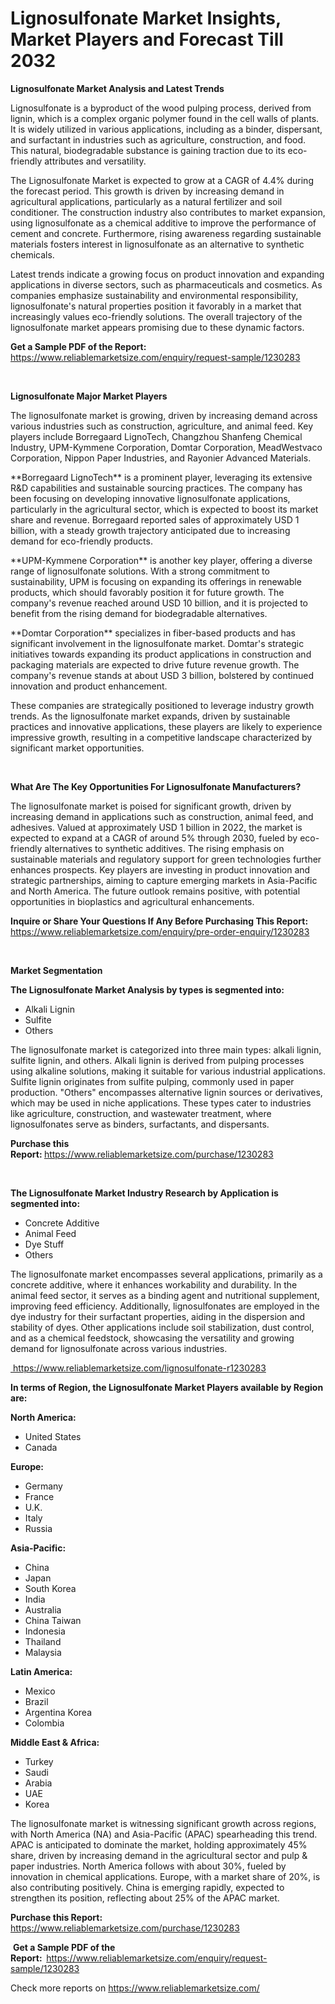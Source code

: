 <p><h1>Lignosulfonate Market Insights, Market Players and Forecast Till 2032</h1></p><p><strong>Lignosulfonate Market Analysis and Latest Trends</strong></p>
<p><p>Lignosulfonate is a byproduct of the wood pulping process, derived from lignin, which is a complex organic polymer found in the cell walls of plants. It is widely utilized in various applications, including as a binder, dispersant, and surfactant in industries such as agriculture, construction, and food. This natural, biodegradable substance is gaining traction due to its eco-friendly attributes and versatility.</p><p>The Lignosulfonate Market is expected to grow at a CAGR of 4.4% during the forecast period. This growth is driven by increasing demand in agricultural applications, particularly as a natural fertilizer and soil conditioner. The construction industry also contributes to market expansion, using lignosulfonate as a chemical additive to improve the performance of cement and concrete. Furthermore, rising awareness regarding sustainable materials fosters interest in lignosulfonate as an alternative to synthetic chemicals.</p><p>Latest trends indicate a growing focus on product innovation and expanding applications in diverse sectors, such as pharmaceuticals and cosmetics. As companies emphasize sustainability and environmental responsibility, lignosulfonate's natural properties position it favorably in a market that increasingly values eco-friendly solutions. The overall trajectory of the lignosulfonate market appears promising due to these dynamic factors.</p></p>
<p><strong>Get a Sample PDF of the Report:&nbsp;</strong> <a href="https://www.reliablemarketsize.com/enquiry/request-sample/1230283?utm_campaign=2442&utm_medium=2&utm_source=Github&utm_content=ia&utm_term=01042025&utm_id=lignosulfonate">https://www.reliablemarketsize.com/enquiry/request-sample/1230283</a></p>
<p>&nbsp;</p>
<p><strong>Lignosulfonate Major Market Players</strong></p>
<p><p>The lignosulfonate market is growing, driven by increasing demand across various industries such as construction, agriculture, and animal feed. Key players include Borregaard LignoTech, Changzhou Shanfeng Chemical Industry, UPM-Kymmene Corporation, Domtar Corporation, MeadWestvaco Corporation, Nippon Paper Industries, and Rayonier Advanced Materials.</p><p>**Borregaard LignoTech** is a prominent player, leveraging its extensive R&D capabilities and sustainable sourcing practices. The company has been focusing on developing innovative lignosulfonate applications, particularly in the agricultural sector, which is expected to boost its market share and revenue. Borregaard reported sales of approximately USD 1 billion, with a steady growth trajectory anticipated due to increasing demand for eco-friendly products.</p><p>**UPM-Kymmene Corporation** is another key player, offering a diverse range of lignosulfonate solutions. With a strong commitment to sustainability, UPM is focusing on expanding its offerings in renewable products, which should favorably position it for future growth. The company's revenue reached around USD 10 billion, and it is projected to benefit from the rising demand for biodegradable alternatives.</p><p>**Domtar Corporation** specializes in fiber-based products and has significant involvement in the lignosulfonate market. Domtar's strategic initiatives towards expanding its product applications in construction and packaging materials are expected to drive future revenue growth. The company's revenue stands at about USD 3 billion, bolstered by continued innovation and product enhancement.</p><p>These companies are strategically positioned to leverage industry growth trends. As the lignosulfonate market expands, driven by sustainable practices and innovative applications, these players are likely to experience impressive growth, resulting in a competitive landscape characterized by significant market opportunities.</p></p>
<p>&nbsp;</p>
<p><strong>What Are The Key Opportunities For Lignosulfonate Manufacturers?</strong></p>
<p><p>The lignosulfonate market is poised for significant growth, driven by increasing demand in applications such as construction, animal feed, and adhesives. Valued at approximately USD 1 billion in 2022, the market is expected to expand at a CAGR of around 5% through 2030, fueled by eco-friendly alternatives to synthetic additives. The rising emphasis on sustainable materials and regulatory support for green technologies further enhances prospects. Key players are investing in product innovation and strategic partnerships, aiming to capture emerging markets in Asia-Pacific and North America. The future outlook remains positive, with potential opportunities in bioplastics and agricultural enhancements.</p></p>
<p><strong>Inquire or Share Your Questions If Any Before Purchasing This Report:</strong> <a href="https://www.reliablemarketsize.com/enquiry/pre-order-enquiry/1230283?utm_campaign=2442&utm_medium=2&utm_source=Github&utm_content=ia&utm_term=01042025&utm_id=lignosulfonate">https://www.reliablemarketsize.com/enquiry/pre-order-enquiry/1230283</a></p>
<p>&nbsp;</p>
<p><strong>Market Segmentation</strong></p>
<p><strong>The Lignosulfonate Market Analysis by types is segmented into:</strong></p>
<p><ul><li>Alkali Lignin</li><li>Sulfite</li><li>Others</li></ul></p>
<p><p>The lignosulfonate market is categorized into three main types: alkali lignin, sulfite lignin, and others. Alkali lignin is derived from pulping processes using alkaline solutions, making it suitable for various industrial applications. Sulfite lignin originates from sulfite pulping, commonly used in paper production. "Others" encompasses alternative lignin sources or derivatives, which may be used in niche applications. These types cater to industries like agriculture, construction, and wastewater treatment, where lignosulfonates serve as binders, surfactants, and dispersants.</p></p>
<p><strong>Purchase this Report:&nbsp;</strong><a href="https://www.reliablemarketsize.com/purchase/1230283?utm_campaign=2442&utm_medium=2&utm_source=Github&utm_content=ia&utm_term=01042025&utm_id=lignosulfonate">https://www.reliablemarketsize.com/purchase/1230283</a></p>
<p>&nbsp;</p>
<p><strong>The Lignosulfonate Market Industry Research by Application is segmented into:</strong></p>
<p><ul><li>Concrete Additive</li><li>Animal Feed</li><li>Dye Stuff</li><li>Others</li></ul></p>
<p><p>The lignosulfonate market encompasses several applications, primarily as a concrete additive, where it enhances workability and durability. In the animal feed sector, it serves as a binding agent and nutritional supplement, improving feed efficiency. Additionally, lignosulfonates are employed in the dye industry for their surfactant properties, aiding in the dispersion and stability of dyes. Other applications include soil stabilization, dust control, and as a chemical feedstock, showcasing the versatility and growing demand for lignosulfonate across various industries.</p></p>
<p><a href="https://www.reliablemarketsize.com/lignosulfonate-r1230283?utm_campaign=2442&utm_medium=2&utm_source=Github&utm_content=ia&utm_term=01042025&utm_id=lignosulfonate">&nbsp;https://www.reliablemarketsize.com/lignosulfonate-r1230283</a></p>
<p><strong>In terms of Region, the Lignosulfonate Market Players available by Region are:</strong></p>
<p>
    <p> <strong> North America: </strong>
        <ul>
            <li>United States</li>
            <li>Canada</li>
        </ul>
        </p> 
    <p> <strong> Europe: </strong>
        <ul>
            <li>Germany</li>
            <li>France</li>
            <li>U.K.</li>
            <li>Italy</li>
            <li>Russia</li>
        </ul>
        </p> 
    <p> <strong> Asia-Pacific: </strong>
        <ul>
            <li>China</li>
            <li>Japan</li>
            <li>South Korea</li>
            <li>India</li>
            <li>Australia</li>
            <li>China Taiwan</li>
            <li>Indonesia</li>
            <li>Thailand</li>
            <li>Malaysia</li>
        </ul>
        </p> 
    <p> <strong> Latin America: </strong>
        <ul>
            <li>Mexico</li>
            <li>Brazil</li>
            <li>Argentina Korea</li>
            <li>Colombia</li>
        </ul>
        </p> 
    <p> <strong> Middle East & Africa: </strong>
        <ul>
            <li>Turkey</li>
            <li>Saudi</li>
            <li>Arabia</li>
            <li>UAE</li>
            <li>Korea</li>
        </ul>
    </p>
    </p>
<p><p>The lignosulfonate market is witnessing significant growth across regions, with North America (NA) and Asia-Pacific (APAC) spearheading this trend. APAC is anticipated to dominate the market, holding approximately 45% share, driven by increasing demand in the agricultural sector and pulp & paper industries. North America follows with about 30%, fueled by innovation in chemical applications. Europe, with a market share of 20%, is also contributing positively. China is emerging rapidly, expected to strengthen its position, reflecting about 25% of the APAC market.</p></p>
<p><strong>Purchase this Report: </strong><a href="https://www.reliablemarketsize.com/purchase/1230283?utm_campaign=2442&utm_medium=2&utm_source=Github&utm_content=ia&utm_term=01042025&utm_id=lignosulfonate">https://www.reliablemarketsize.com/purchase/1230283</a></p>
<p>&nbsp;<strong>Get a Sample PDF of the Report:&nbsp;&nbsp;</strong><a href="https://www.reliablemarketsize.com/enquiry/request-sample/1230283?utm_campaign=2442&utm_medium=2&utm_source=Github&utm_content=ia&utm_term=01042025&utm_id=lignosulfonate">https://www.reliablemarketsize.com/enquiry/request-sample/1230283</a></p>
<p><strong></strong></p>
<p>Check more reports on <a href="https://www.reliablemarketsize.com/?utm_campaign=2442&utm_medium=2&utm_source=Github&utm_content=ia&utm_term=01042025&utm_id=lignosulfonate">https://www.reliablemarketsize.com/</a></p>